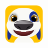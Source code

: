 <!doctype html>
<html lang="en">
<head>
  <meta charset="UTF-8">
  <title>HanKe the Dog</title>
  <!--link rel="stylesheet" href="hanke.css" /-->
</head>
<body>
  <div class="icon">
    <div class="bg"></div>
    <div class="ear left"></div>
    <div class="ear right"></div>
    <div class="head"></div>
    <div class="face"></div>
    <div class="chin"></div>
    <div class="body"></div>
    <div class="birthmark"></div>
    <div class="eye">
      <i class="upper-eyelid"></i>
      <i class="lower-eyelid"></i>
      <i class="pupil"></i>
    </div>
    <div class="eye left">
      <i class="upper-eyelid"></i>
      <i class="lower-eyelid"></i>
      <i class="pupil"></i>
    </div>
    <div class="nose">
      <i class="nostril"></i>
      <i class="nostril right"></i>
    </div>
    <div class="mouth">
      <i class="tongue"></i>
      <i class="teen no11"></i>
      <i class="teen no21"></i>
    </div>
  </div>
  <style>
  :root {--hl: #1b2f90; --bg: #f9f9f6; --white: #f9f9f6; --time: 2s}
  * {margin: 0; padding: 0}
  .icon {position: relative; width: 120px; height: 120px; margin: 30px auto; overflow: hidden}
  .bg {background: #ffc400; border-radius:20px; width: 120px; height: 120px;}
  .ear {background: var(--hl); width: 16px; height: 70px; border-radius: 100% 70%; position: absolute; left: 90px; top: 42px; animation: rightear var(--time) ease-out Infinite; transform-origin: 50% 0%;}
  .ear.left {border-radius: 70% 100%; left: 14px; top: 42px; animation: leftear var(--time) ease-out Infinite}
  .head {width: 102px; height: 48px; position: absolute; left: 8px; top: 8px; background: var(--bg); border-radius: 48px 48px 3px 3px}
  .face {width: 110px; height: 68px; position: absolute; top: 30px; left: 4px; background: var(--bg); border-radius: 100%}
  .chin {width: 104px; height: 36px; position: absolute; top: 70px; left: 7px; background: var(--bg); border-radius: 52px / 0px 0px 36px 36px}
  .body {width: 66px; height: 28px; position: absolute; top: 100px; left: 27px; background: var(--bg); border-radius: 33px / 33px 33px 0px 0px}
  .birthmark {width: 30px; height: 36px; position: absolute; top: 19px; left: 79px; background: var(--hl); border-radius: 36px / 43px 72px 0px 43px; transform: rotate(-7deg); transform-origin: 50% 100%;}
  .birthmark:before {content: ''; background: var(--bg); position: absolute; width: 25px; height: 3px; bottom: -1px; border-radius: 12px / 0px 10px 0px 0px; left: 7px;}
  .eye {width: 24px; height: 24px; position: absolute; top: 28px; left: 84px; background: var(--white); border-radius: 12px / 14px 17px 2px 10px; transform: rotate(-7deg); transform-origin: 50% 100%; overflow: hidden; box-shadow: -1px 1px 0px 0px #333 inset;}
  .lower-eyelid {background: var(--hl); position: absolute; width: 17px; height: 1px; bottom: -1px; border-radius: 13px / 0px 0px 2px 2px; left: 6px;}
  .pupil {width: 26px; height: 26px; border-radius: 50%; position: absolute; left: -5px; bottom: -5px; background: #e79101; box-shadow: 0px 0px 4px 1px #333 inset; animation: eye var(--time) ease-out Infinite;}
  .pupil:before {content: ''; position: absolute; left: 50%; top: 50%; width: 18px; height: 18px; margin: -9px 0 0 -9px; background: #000; border-radius: 50%}
  .pupil:after {content: ''; position: absolute; left: 17px; top: 6px; width: 5px; height: 5px; background: #fff; border-radius: 50%}
  .eye.left {left: 13px; top: 28px; transform: rotate(7deg) scale(-1, 1); box-shadow: -1px 1px 0px 0px #333 inset, 0px -2px 4px 2px #bbb; animation: lefteye var(--time) ease-out Infinite;}
  .nose {width: 62px; height: 32px; position: absolute; top: 48px; left: 28px; background: #363035; border-radius: 31px / 12px 12px 19px 19px; z-index: 3}
  .nose:before {content: ''; width: 60px; height: 12px; opacity: 0.8; background: linear-gradient(30deg, #fff 0%, #fff 8%, #b1aeb1 15%, #b1aeb1 50%, #544d53 100%); position: absolute; left: 1px; top: 1px; border-radius: 30px / 10px 10px 2px 2px}
  .nostril {position: absolute; width: 15px; height: 4px; background: linear-gradient(347deg, #363035 0%, #000 50%, #000 100%); box-shadow: -1px -1px 3px 0px #363035 inset; left: 10px; top: 22px; transform: rotate(39deg); border-radius: 8px / 2px 4px 0px 2px; animation: nostril var(--time) ease-out Infinite}
  .nostril.right {transform: rotate(-39deg) scale(-1, 1); left: 37px; top: 22px}
  .mouth {width: 68px; height: 27px; position: absolute; left: 25px; top: 72px; border-radius: 36px / 0px 0px 27px 27px; background: #671316; box-shadow: 0px 0px 8px 2px rgba(0, 0, 0, 0.5) inset; animation: mouth var(--time) ease-out Infinite}
  .mouth:before {content: ''; width: 72px; height: 12px; background: var(--bg); position: absolute; left: 0px; top: 0px; border-radius: 36px / 0px 0px 14px 9px; box-shadow: -1px 7px 8px 2px rgba(155,155,155, 0.2); z-index: 2; animation: lip var(--time) ease-out Infinite}
  .tongue {width: 34px; height: 14px; position: absolute; left: 50%; top: 0; margin: 0 0 0 -17px; border-radius: 17px / 0px 0px 11px 11px; background: #a2504f; box-shadow: 0px 0px 2px 0px rgba(143, 32, 33, 1) inset; animation: tongue var(--time) ease-out Infinite}
  .teen {background: var(--white)}
  .no11, .no21 {width: 8px; height: 3px; position: absolute; left: 34px; top: 11px}
  .no11 {margin-left: -8px; left: 33.8px; border-radius: 4px / 0 0 0 1px; border-right: .2px solid rgba(0, 0, 0, 0.5)}
  .no21 {border-radius: 4px / 0 0 1px 0;}

  @keyframes mouth {
    0% {height: 27px}
    30% {height: 27px}
    80% {height: 15px}
    100% {height: 27px}
  }
  @keyframes lip {
    0% {border-radius: 36px / 0px 0px 14px 9px;}
    30% {border-radius: 36px / 0px 0px 14px 9px;}
    80% {border-radius: 25px / 0px 0px 14px 9px;}
    100% {border-radius: 36px / 0px 0px 14px 9px;}
  }
  @keyframes tongue {
    0% {height: 14px}
    30% {height: 14px}
    80% {height: 25px}
    100% {height: 14px}
  }
  @keyframes leftear {
    0% {transform: rotate(10deg); }
    10% {transform: rotate(10deg); }
    80% {transform: rotate(0deg); }
    100% {transform: rotate(10deg); }
  }
  @keyframes rightear {
    0% {transform: rotate(-10deg); }
    10% {transform: rotate(-10deg); }
    80% {transform: rotate(0deg); }
    100% {transform: rotate(-10deg); }
  }
  @keyframes eye {
    0% {left: -5px}
    30% {left: -5px}
    80% {left: -8px}
    100% {left: -5px}
  }
  @keyframes nostril {
    0% {height: 4px}
    30% {height: 4px}
    80% {height: 3px}
    100% {height: 4px}
  }
  </style>
</body>
</html>
